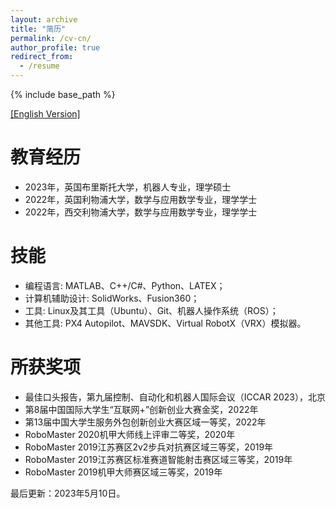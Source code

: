 ```yaml
---
layout: archive
title: "简历"
permalink: /cv-cn/
author_profile: true
redirect_from:
  - /resume
---
```


{% include base_path %}

[[English Version]](https://robodd.github.io/site/cv/)

教育经历
======
* 2023年，英国布里斯托大学，机器人专业，理学硕士
* 2022年，英国利物浦大学，数学与应用数学专业，理学学士
* 2022年，西交利物浦大学，数学与应用数学专业，理学学士

技能
======
* 编程语言: MATLAB、C++/C#、Python、LATEX；
* 计算机辅助设计: SolidWorks、Fusion360；
* 工具: Linux及其工具（Ubuntu）、Git、机器人操作系统（ROS）；
* 其他工具: PX4 Autopilot、MAVSDK、Virtual RobotX（VRX）模拟器。

所获奖项
======
* 最佳口头报告，第九届控制、自动化和机器人国际会议（ICCAR 2023），北京
* 第8届中国国际大学生“互联网+”创新创业大赛金奖，2022年
* 第13届中国大学生服务外包创新创业大赛区域一等奖，2022年
* RoboMaster 2020机甲大师线上评审二等奖，2020年
* RoboMaster 2019江苏赛区2v2步兵对抗赛区域三等奖，2019年
* RoboMaster 2019江苏赛区标准赛道智能射击赛区域三等奖，2019年
* RoboMaster 2019机甲大师赛区域三等奖，2019年




最后更新：2023年5月10日。
